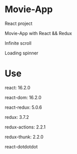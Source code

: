 # Movie-App
React project

Movie-App with React && Redux

Infinite scroll

Loading spinner


# Use
react: 16.2.0

react-dom: 16.2.0

react-redux: 5.0.6

redux: 3.7.2

redux-actions: 2.2.1

redux-thunk: 2.2.0

react-dotdotdot
